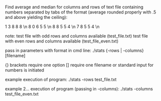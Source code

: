 Find average and median for columns and rows of text file containing numbers separated by tabs of the format (average rounded properly with .5 and above yielding the ceiling):

1	3	8	8	8	\n
8	0	6	5	5	\n
8	8	5	5	4	\n
7	8	5	5	4	\n

note: test file with odd rows and columns available (test_file.txt)
test file with even rows and columns available (test_file_even.txt)

pass in parameters with format in cmd line: ./stats {-rows | -columns} [filename]

{} brackets require one option
[] require one filename or standard input for numbers is initiated

example execution of program: ./stats -rows test_file.txt

example 2… execution of program (passing in -columns): ./stats -columns test_file_even.txt